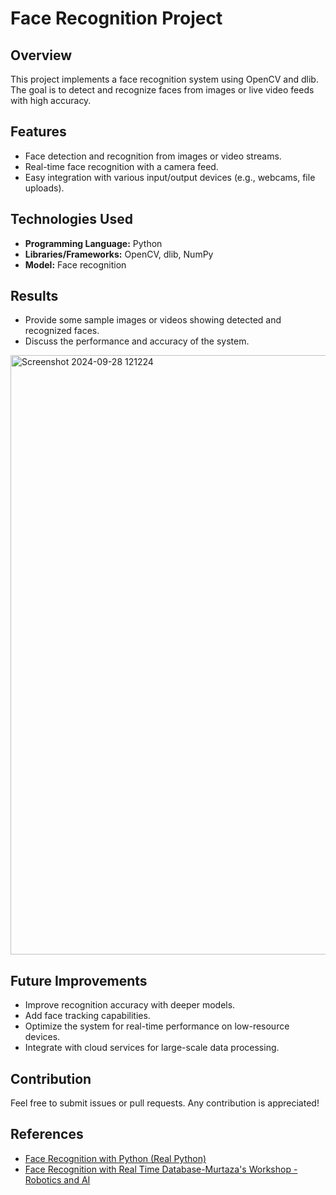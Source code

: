 # Face Recognition Project

## Overview
This project implements a face recognition system using OpenCV and dlib. The goal is to detect and recognize faces from images or live video feeds with high accuracy.

## Features
- Face detection and recognition from images or video streams.
- Real-time face recognition with a camera feed.
- Easy integration with various input/output devices (e.g., webcams, file uploads).

## Technologies Used
- **Programming Language:** Python
- **Libraries/Frameworks:** OpenCV, dlib, NumPy
- **Model:** Face recognition

## Results
- Provide some sample images or videos showing detected and recognized faces.
- Discuss the performance and accuracy of the system.
<img width="959" alt="Screenshot 2024-09-28 121224" src="https://github.com/user-attachments/assets/f6019e35-c7bc-4bd3-bccc-de169eab9598">


## Future Improvements
- Improve recognition accuracy with deeper models.
- Add face tracking capabilities.
- Optimize the system for real-time performance on low-resource devices.
- Integrate with cloud services for large-scale data processing.

## Contribution
Feel free to submit issues or pull requests. Any contribution is appreciated!

## References
- [Face Recognition with Python (Real Python)](https://realpython.com/face-recognition-with-python/)
- [Face Recognition with Real Time Database-Murtaza's Workshop - Robotics and AI](https://youtu.be/iBomaK2ARyI?si=8j3PprXE4Us-ERty)
